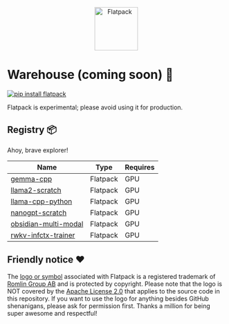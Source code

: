 <div align="center">
  <img src="https://romlin.com/wp-content/uploads/2023/05/flatpack_ai_logo.svg" width="100" height="100" alt="Flatpack">
</div>

# Warehouse (coming soon) 👀

[![pip install flatpack](https://img.shields.io/badge/pip%20install-flatpack-5865f2)](https://pypi.org/project/flatpack/)

Flatpack is experimental; please avoid using it for production.

## Registry 📦

Ahoy, brave explorer!

| Name                                                                                                      | Type     | Requires |
|-----------------------------------------------------------------------------------------------------------|----------|----------|
| [gemma-cpp](https://github.com/romlingroup/flatpack-ai/tree/main/warehouse/gemma-cpp)                     | Flatpack | GPU      |
| [llama2-scratch](https://github.com/romlingroup/flatpack-ai/tree/main/warehouse/llama2-scratch)           | Flatpack | GPU      |
| [llama-cpp-python](https://github.com/romlingroup/flatpack-ai/tree/main/warehouse/llama-cpp-python)       | Flatpack | GPU      |
| [nanogpt-scratch](https://github.com/romlingroup/flatpack-ai/tree/main/warehouse/nanogpt-scratch)         | Flatpack | GPU      |
| [obsidian-multi-modal](https://github.com/romlingroup/flatpack-ai/tree/main/warehouse/obsidian-multi-modal)         | Flatpack | GPU      |
| [rwkv-infctx-trainer](https://github.com/romlingroup/flatpack-ai/tree/main/warehouse/rwkv-infctx-trainer) | Flatpack | GPU      |

## Friendly notice ❤️

The [logo or symbol](https://romlin.com/wp-content/uploads/2023/05/flatpack_ai_logo.svg) associated with Flatpack is a registered trademark of [Romlin Group AB](https://romlin.com) and is protected by copyright. Please note that the logo is NOT covered by the [Apache License 2.0](https://www.apache.org/licenses/LICENSE-2.0) that applies to the source code in this repository. If you want to use the logo for anything besides GitHub shenanigans, please ask for permission first. Thanks a million for being super awesome and respectful!
